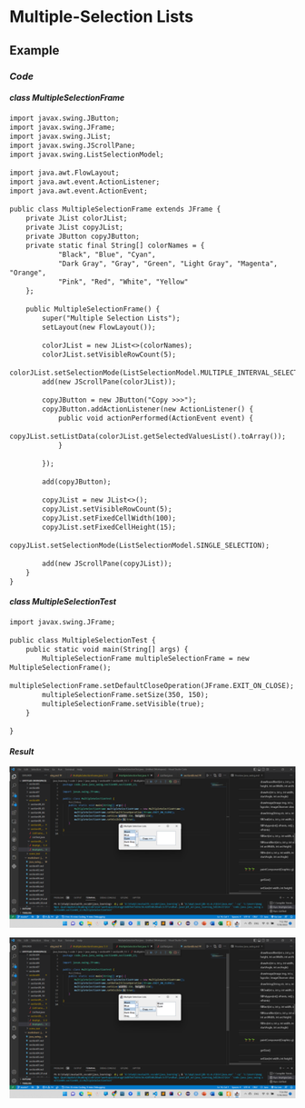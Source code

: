 # **Multiple-Selection Lists**

## **Example**

### ***Code***

#### *class* ***MultipleSelectionFrame***

```
import javax.swing.JButton;
import javax.swing.JFrame;
import javax.swing.JList;
import javax.swing.JScrollPane;
import javax.swing.ListSelectionModel;

import java.awt.FlowLayout;
import java.awt.event.ActionListener;
import java.awt.event.ActionEvent;

public class MultipleSelectionFrame extends JFrame {
    private JList colorJList;
    private JList copyJList;
    private JButton copyJButton;
    private static final String[] colorNames = {
            "Black", "Blue", "Cyan",
            "Dark Gray", "Gray", "Green", "Light Gray", "Magenta", "Orange",
            "Pink", "Red", "White", "Yellow"
    };

    public MultipleSelectionFrame() {
        super("Multiple Selection Lists");
        setLayout(new FlowLayout());

        colorJList = new JList<>(colorNames);
        colorJList.setVisibleRowCount(5);
        colorJList.setSelectionMode(ListSelectionModel.MULTIPLE_INTERVAL_SELECTION);
        add(new JScrollPane(colorJList));

        copyJButton = new JButton("Copy >>>");
        copyJButton.addActionListener(new ActionListener() {
            public void actionPerformed(ActionEvent event) {
                copyJList.setListData(colorJList.getSelectedValuesList().toArray());
            }

        });

        add(copyJButton);

        copyJList = new JList<>();
        copyJList.setVisibleRowCount(5);
        copyJList.setFixedCellWidth(100);
        copyJList.setFixedCellHeight(15);
        copyJList.setSelectionMode(ListSelectionModel.SINGLE_SELECTION);

        add(new JScrollPane(copyJList));
    }
}
```

#### *class* ***MultipleSelectionTest***

```
import javax.swing.JFrame;

public class MultipleSelectionTest {
    public static void main(String[] args) {
        MultipleSelectionFrame multipleSelectionFrame = new MultipleSelectionFrame();
        multipleSelectionFrame.setDefaultCloseOperation(JFrame.EXIT_ON_CLOSE);
        multipleSelectionFrame.setSize(350, 150);
        multipleSelectionFrame.setVisible(true);
    }

}
```

#### ***Result***

![](/code/assets/images/java_swing/section09/section09_13/MultipleSelectionTest%5Bpic1%5D.png)

![](/code/assets/images/java_swing/section09/section09_13/MultipleSelectionTest%5Bpic2%5D.png)